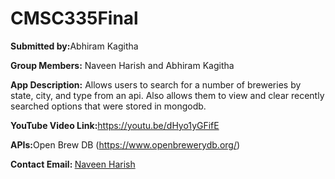 # CMSC335Final
<p><strong>Submitted by:</strong>Abhiram Kagitha</p>
<p><strong>Group Members:</strong> Naveen Harish and Abhiram Kagitha</p>
<p><strong>App Description:</strong> Allows users to search for a number of breweries by state, city, and type from an api. Also allows them to view and clear recently searched options that were stored in mongodb.</p>
<p><strong>YouTube Video Link:</strong><a href="https://youtu.be/dHyo1yGFifE">https://youtu.be/dHyo1yGFifE</a></p>
<p><strong>APIs:</strong>Open Brew DB (<a href="https://www.openbrewerydb.org/">https://www.openbrewerydb.org/</a>)</p>
<p><strong>Contact Email: </strong><a href="nharish@terpmail.umd.edu">Naveen Harish</a></p>
